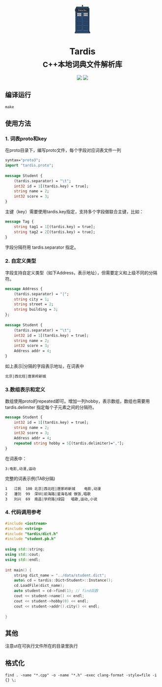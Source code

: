 <div align="center">
    <img src="https://raw.githubusercontent.com/guodongxiaren/logo/master/tardis/tardis.png" width="10%">
    <h1>Tardis<br><sub>C++本地词典文件解析库</sub></h1>
    <a href="./LICENSE"><img src="https://img.shields.io/badge/Open_source-MIT-green.svg?logo=git&logoColor=green"></a>
    <a href="https://github.com/guodongxiaren/tardis/actions/build.yml"><img src="https://github.com/guodongxiaren/tardis/actions/workflows/build.yml/badge.svg"></a>
</div>



## 编译运行
```
make
```
## 使用方法
### 1. 词表proto和key
在proto目录下，编写proto文件，每个字段对应词表文件一列
```proto
syntax="proto3";
import "tardis.proto";

message Student {
    (tardis.separator) = "\t";
    int32 id = 1[(tardis.key) = true];
    string name = 2;
    int32 score = 3;
}
```
主键（key）需要使用tardis.key指定，支持多个字段做联合主键，比如：
```proto
message Tag {
    string tag1 = 1[(tardis.key) = true];
    string tag2 = 2[(tardis.key) = true];
}
```
字段分隔符用 tardis.separator 指定。

### 2. 自定义类型

字段支持自定义类型（如下Address，表示地址），但需要定义和上级不同的分隔符。

```proto
message Address {
    (tardis.separator) = "|";
    string city = 1;
    string street = 2;
    string building = 3;
};

message Student {
    (tardis.separator) = "\t";
    int32 id = 1[(tardis.key) = true];
    string name = 2;
    int32 score = 3;
    Address addr = 4;
}

```

如上表示|分隔的字段表示地址，在词表中
```
北京|西北旺|唐家岭新城

```
### 3.数组表示和定义
数组使用proto的repeated即可。增加一列hobby，表示数组，数组也需要用 tardis.delimiter 指定每个子元素之间的分隔符。
```proto
message Student {
    int32 id = 1[(tardis.key) = true];
    string name = 2;
    int32 score = 3;
    Address addr = 4;
    repeated string hobby = 5[(tardis.delimiter)=","];
}

```
在词表中：
```
3:电影,动漫,运动
```
完整的词表示例(TAB分隔)
```
1	江帆	100	北京|西北旺|唐家岭新城	电影,动漫
2	潘剑	99	深圳|前海路|星海名城	做饭,唱歌
3	刘兴	69	南昌|学府路|绿园	唱歌,运动,小说
```
### 4. 代码调用参考
```cpp
#include <iostream>
#include <string>
#include "tardis/dict.h"
#include "student.pb.h"

using std::string;
using std::cout;
using std::endl;

int main() {
    string dict_name = "../data/student.dict";
    auto& cd = tardis::Dict<Student>::Instance();
    cd.LoadFile(dict_name);
    auto student = cd->find(1); // find函数
    cout << student->name() << endl;
    cout << student->hobby(0) << endl;
    cout << student->addr().city() << endl;

}

```


## 其他
注意ut在可执行文件所在的目录里执行

## 格式化
```
find . -name "*.cpp" -o -name "*.h" -exec clang-format -style=file -i {} \;
```
